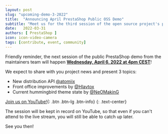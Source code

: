 ```yaml
---
layout: post
slug: "upcoming-demo-3-2022"
title:  "Announcing April PrestaShop Public OSS Demo"
subtitle: "Meet us for the third session of the open source project's public demo in 2022"
date:   2022-03-31
authors: [ PrestaShop ]
icon: icon-video-camera
tags: [contribute, event, community]
---
```


Friendly reminder, the next session of the public PrestaShop demo from the maintainers team will happen [**Wednesday, April 6, 2022 at 4pm CEST**](https://www.youtube.com/watch?v=jNSKKaTySyQ)!

We expect to share with you project news and present 3 topics:
- New distribution API [@atomiix](https://github.com/atomiix)
- Front office improvements by [@Hlavtox](https://github.com/Hlavtox)
- Current hummingbird theme state by [@NeOMakinG](https://github.com/NeOMakinG)

[Join us on YouTube!](https://www.youtube.com/watch?v=jNSKKaTySyQ){: .btn .btn-lg .btn-info}
{: .text-center}

The session will be kept in record on YouTube, so that even if you can't attend to the live stream, you will still be able to catch up later.

See you then!
